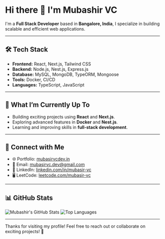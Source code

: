 # Hi there 👋 I'm Mubashir VC

I'm a **Full Stack Developer** based in **Bangalore, India**, I specialize in building scalable and efficient web applications.

---

## 🛠️ Tech Stack
- **Frontend:** React, Next.js, Tailwind CSS
- **Backend:** Node.js, Nest.js, Express.js
- **Database:** MySQL, MongoDB, TypeORM, Mongoose
- **Tools:** Docker, CI/CD
- **Languages:** TypeScript, JavaScript

---

## 🌱 What I’m Currently Up To
- Building exciting projects using **React** and **Next.js**.
- Exploring advanced features in **Docker** and **Nest.js**.
- Learning and improving skills in **full-stack development**.

---

## 🔗 Connect with Me
- 🌐 Portfolio: [mubasirvcdev.in](https://my-portfolio-mubasirs-p.vercel.app/)
- 📧 Email: mubasirvc.dev@gmail.com 
- 💼 LinkedIn: [linkedin.com/in/mubasir-vc](https://www.linkedin.com/in/mubasir-vc/)
- 🖥️ LeetCode: [leetcode.com/mubasir-vc](https://leetcode.com/u/mubasirvc/)


---

## 📊 GitHub Stats
![Mubashir's GitHub Stats](https://github-readme-stats.vercel.app/api?username=mubasirvc&show_icons=true&theme=radical)
![Top Languages](https://github-readme-stats.vercel.app/api/top-langs/?username=mubasirvc&layout=compact&theme=radical)

---

Thanks for visiting my profile! Feel free to reach out or collaborate on exciting projects! 🚀
